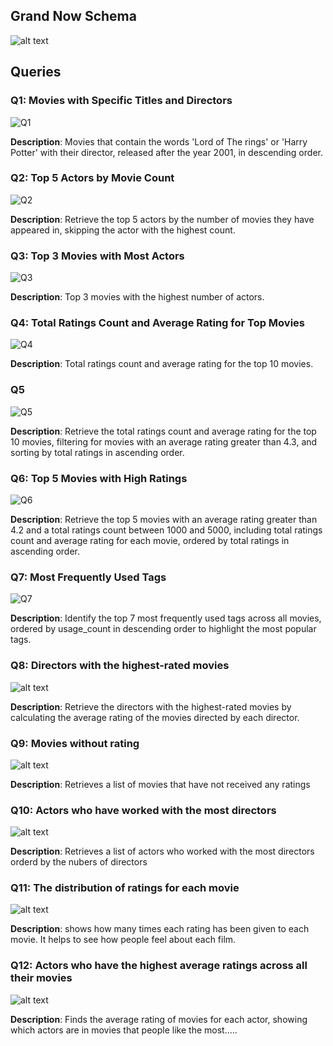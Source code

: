 
## Grand Now Schema
![alt text](Imgs/ERD2.png)

## Queries

### Q1: Movies with Specific Titles and Directors
![Q1](<Imgs/Pasted image 20241011173236.png>)

**Description**: Movies that contain the words 'Lord of The rings' or 'Harry Potter' with their director, released after the year 2001, in descending order.

### Q2: Top 5 Actors by Movie Count
![Q2](<Imgs/Pasted image 20241011173644.png>)

**Description**: Retrieve the top 5 actors by the number of movies they have appeared in, skipping the actor with the highest count.

### Q3: Top 3 Movies with Most Actors
![Q3](<Imgs/Pasted image 20241011174253.png>)

**Description**: Top 3 movies with the highest number of actors.

### Q4: Total Ratings Count and Average Rating for Top Movies
![Q4](<Imgs/Pasted image 20241011175026.png>)

**Description**: Total ratings count and average rating for the top 10 movies.

### Q5
![Q5](<Imgs/Pasted image 20241011175358.png>)

**Description**: Retrieve the total ratings count and average rating for the top 10 movies, filtering for movies with an average rating greater than 4.3, and sorting by total ratings in ascending order.

### Q6: Top 5 Movies with High Ratings
![Q6](<Imgs/Pasted image 20241011175531.png>)

**Description**: Retrieve the top 5 movies with an average rating greater than 4.2 and a total ratings count between 1000 and 5000, including total ratings count and average rating for each movie, ordered by total ratings in ascending order.


### Q7: Most Frequently Used Tags
![Q7](<Imgs/Pasted image 20241011180337.png>)

**Description**: Identify the top 7 most frequently used tags across all movies, ordered by usage_count in descending order to highlight the most popular tags.


### Q8: Directors with the highest-rated movies
![alt text](<Imgs/directors with the highest-rated movies.png>)

**Description**: Retrieve the directors with the highest-rated movies by calculating the average rating of the movies directed by each director.

### Q9: Movies without rating 
![alt text](<Imgs/movies without rating.png>)

**Description**: Retrieves a list of movies that have not received any ratings

### Q10: Actors who have worked with the most directors
![alt text](<Imgs/actors that worked with the most directors.png>)

**Description**: Retrieves a list of actors who worked with the most directors orderd by the nubers of directors 


### Q11: The distribution of ratings for each movie
![alt text](<Imgs/the distribution of ratings for each movie.png>)

**Description**: shows how many times each rating has been given to each movie. It helps to see how people feel about each film.

### Q12: Actors who have the highest average ratings across all their movies
![alt text](<Imgs/actors with high rating.png>)

**Description**: Finds the average rating of movies for each actor, showing which actors are in movies that people like the most.....

